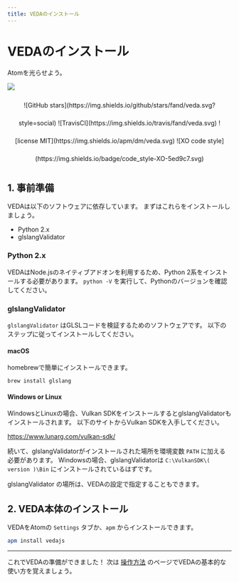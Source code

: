 ```yaml
---
title: VEDAのインストール
---
```

# VEDAのインストール

Atomを光らせよう。

![](https://user-images.githubusercontent.com/1403842/28673275-1d42b062-731d-11e7-92b0-bde5ca1f1cae.gif)

<div align="center" style="line-height: 40px;">![GitHub stars](https://img.shields.io/github/stars/fand/veda.svg?style=social)
![TravisCI](https://img.shields.io/travis/fand/veda.svg) ![license MIT](https://img.shields.io/apm/dm/veda.svg) ![XO code style](https://img.shields.io/badge/code_style-XO-5ed9c7.svg)
</div>


## 1. 事前準備

VEDAは以下のソフトウェアに依存しています。
まずはこれらをインストールしましょう。

- Python 2.x
- glslangValidator


### Python 2.x

VEDAはNode.jsのネイティブアドオンを利用するため、Python 2系をインストールする必要があります。
`python -V` を実行して、Pythonのバージョンを確認してください。


### glslangValidator

`glslangValidator` はGLSLコードを検証するためのソフトウェアです。
以下のステップに従ってインストールしてください。


#### macOS

homebrewで簡単にインストールできます。

`brew install glslang`


#### Windows or Linux

WindowsとLinuxの場合、Vulkan SDKをインストールするとglslangValidatorもインストールされます。
以下のサイトからVulkan SDKを入手してください。

https://www.lunarg.com/vulkan-sdk/

続いて、glslangValidatorがインストールされた場所を環境変数 `PATH` に加える必要があります。
Windowsの場合、glslangValidatorは `C:\VulkanSDK\( version )\Bin` にインストールされているはずです。

glslangValidator の場所は、VEDAの設定で指定することもできます。  


## 2. VEDA本体のインストール

VEDAをAtomの `Settings` タブか、`apm` からインストールできます。

```bash
apm install vedajs
```

---

これでVEDAの準備ができました！
次は [操作方法](/usage?lang=ja) のページでVEDAの基本的な使い方を覚えましょう。
